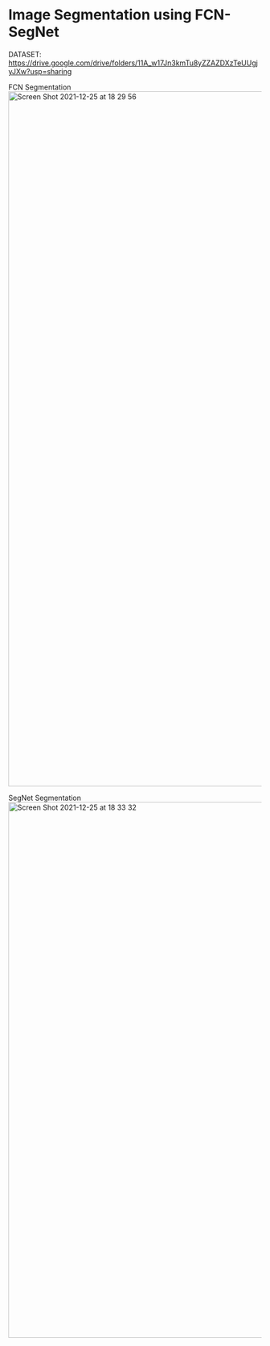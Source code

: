 # Image Segmentation using FCN-SegNet 

DATASET: https://drive.google.com/drive/folders/11A_w17Jn3kmTu8yZZAZDXzTeUUgjyJXw?usp=sharing

FCN Segmentation
<img width="1379" alt="Screen Shot 2021-12-25 at 18 29 56" src="https://user-images.githubusercontent.com/4342512/147384829-53395eb3-2593-406b-b8bc-2b5c6bccae0b.png">

SegNet Segmentation
<img width="1063" alt="Screen Shot 2021-12-25 at 18 33 32" src="https://user-images.githubusercontent.com/4342512/147384876-aeaa0c8e-90cb-4b14-8fe6-49ff189da758.png">
